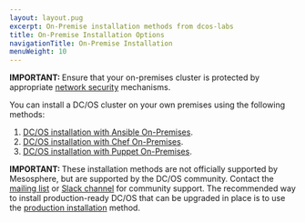 ```yaml
---
layout: layout.pug
excerpt: On-Premise installation methods from dcos-labs
title: On-Premise Installation Options
navigationTitle: On-Premise Installation 
menuWeight: 10
---
```


<p class="message--important"><strong>IMPORTANT: </strong>Ensure that your on-premises cluster is protected by appropriate <a href="/1.12/administering-clusters/securing-your-cluster/#network-security">network security</a> mechanisms.</p>

You can install a DC/OS cluster on your own premises using the following methods:

1. [DC/OS installation with Ansible On-Premises](https://github.com/dcos-labs/ansible-dcos/blob/master/docs/INSTALL_ONPREM.md).
2. [DC/OS installation with Chef On-Premises](https://github.com/dcos-labs/dcos-chef).
3. [DC/OS installation with Puppet On-Premises](https://github.com/dcos-labs/dcos-puppet).

<p class="message--important"><strong>IMPORTANT: </strong> These installation methods are not officially supported by Mesosphere, but are supported by the DC/OS community. Contact the <a href="https://groups.google.com/a/dcos.io/forum/#!forum/users">mailing list</a> or <a href="http://chat.dcos.io/?_ga=2.226911897.58407594.1533244861-1110201164.1520633201">Slack channel</a> for community support. The recommended way to install production-ready DC/OS that can be upgraded in place is to use the <a href="/1.12/installing/production/deploying-dcos/installation/">production installation</a> method.</p>

